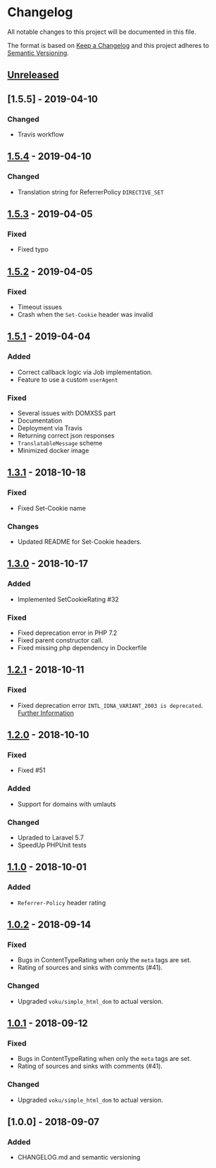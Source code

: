 # Changelog
All notable changes to this project will be documented in this file.

The format is based on [Keep a Changelog](http://keepachangelog.com/en/1.0.0/)
and this project adheres to [Semantic Versioning](http://semver.org/spec/v2.0.0.html).

## [Unreleased]

## [1.5.5] - 2019-04-10
### Changed
- Travis workflow

## [1.5.4] - 2019-04-10
### Changed
- Translation string for ReferrerPolicy `DIRECTIVE_SET`

## [1.5.3] - 2019-04-05
### Fixed
- Fixed typo

## [1.5.2] - 2019-04-05
### Fixed
- Timeout issues
- Crash when the `Set-Cookie` header was invalid

## [1.5.1] - 2019-04-04
### Added
- Correct callback logic via Job implementation.
- Feature to use a custom `userAgent`

### Fixed
- Several issues with DOMXSS part
- Documentation
- Deployment via Travis
- Returning correct json responses
- `TranslatableMessage` scheme
- Minimized docker image

## [1.3.1] - 2018-10-18
### Fixed
- Fixed Set-Cookie name

### Changes
- Updated README for Set-Cookie headers.


## [1.3.0] - 2018-10-17
### Added
- Implemented SetCookieRating #32

### Fixed
- Fixed deprecation error in PHP 7.2
- Fixed parent constructor call.
- Fixed missing php dependency in Dockerfile


## [1.2.1] - 2018-10-11
### Fixed
- Fixed deprecation error `INTL_IDNA_VARIANT_2003 is deprecated`. <br>
[Further Information](https://bugs.php.net/bug.php?id=75609)


## [1.2.0] - 2018-10-10
### Fixed
- Fixed #51

### Added
- Support for domains with umlauts

### Changed
- Upraded to Laravel 5.7
- SpeedUp PHPUnit tests


## [1.1.0] - 2018-10-01
### Added
- `Referrer-Policy` header rating


## [1.0.2] - 2018-09-14
### Fixed
- Bugs in ContentTypeRating when only the `meta` tags are set.
- Rating of sources and sinks with comments (#41).

### Changed
- Upgraded `voku/simple_html_dom` to actual version.


## [1.0.1] - 2018-09-12
### Fixed
- Bugs in ContentTypeRating when only the `meta` tags are set.
- Rating of sources and sinks with comments (#41).

### Changed
- Upgraded `voku/simple_html_dom` to actual version.


## [1.0.0] - 2018-09-07
### Added
- CHANGELOG.md and semantic versioning

[Unreleased]: https://github.com/SIWECOS/HSHS-DOMXSS-Scanner/compare/1.5.4...develop
[1.5.4]: https://github.com/SIWECOS/HSHS-DOMXSS-Scanner/compare/1.5.3...1.5.4
[1.5.3]: https://github.com/SIWECOS/HSHS-DOMXSS-Scanner/compare/1.5.2...1.5.3
[1.5.2]: https://github.com/SIWECOS/HSHS-DOMXSS-Scanner/compare/1.5.1...1.5.2
[1.5.1]: https://github.com/SIWECOS/HSHS-DOMXSS-Scanner/compare/1.3.1...1.5.1
[1.3.1]: https://github.com/SIWECOS/HSHS-DOMXSS-Scanner/compare/1.3.0...1.3.1
[1.3.0]: https://github.com/SIWECOS/HSHS-DOMXSS-Scanner/compare/1.2.0...1.3.0
[1.2.1]: https://github.com/SIWECOS/HSHS-DOMXSS-Scanner/compare/1.2.0...1.2.1
[1.2.0]: https://github.com/SIWECOS/HSHS-DOMXSS-Scanner/compare/1.1.0...1.2.0
[1.1.0]: https://github.com/SIWECOS/HSHS-DOMXSS-Scanner/compare/1.0.2...1.1.0
[1.0.2]: https://github.com/SIWECOS/HSHS-DOMXSS-Scanner/compare/1.0.1...1.0.2
[1.0.1]: https://github.com/SIWECOS/HSHS-DOMXSS-Scanner/compare/1.0.0...1.0.1

